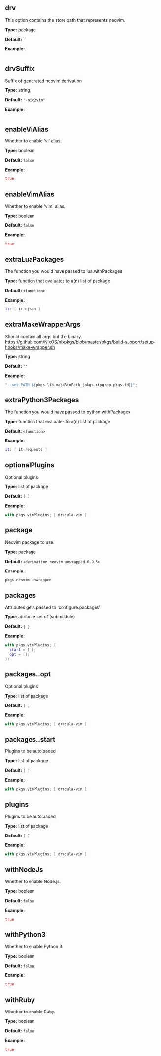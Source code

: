 ## drv

This option contains the store path that represents neovim.

**Type:** package

**Default:** ``

**Example:**
```nix

```


## drvSuffix

Suffix of generated neovim derivation

**Type:** string

**Default:** `"-nix2vim"`

**Example:**
```nix

```


## enableViAlias

Whether to enable 'vi' alias.

**Type:** boolean

**Default:** `false`

**Example:**
```nix
true
```


## enableVimAlias

Whether to enable 'vim' alias.

**Type:** boolean

**Default:** `false`

**Example:**
```nix
true
```


## extraLuaPackages

The function you would have passed to lua.withPackages

**Type:** function that evaluates to a(n) list of package

**Default:** `<function>`

**Example:**
```nix
it: [ it.cjson ]

```


## extraMakeWrapperArgs

Should contain all args but the binary. https://github.com/NixOS/nixpkgs/blob/master/pkgs/build-support/setup-hooks/make-wrapper.sh

**Type:** string

**Default:** `""`

**Example:**
```nix
"--set PATH ${pkgs.lib.makeBinPath [pkgs.ripgrep pkgs.fd]}";
```


## extraPython3Packages

The function you would have passed to python.withPackages

**Type:** function that evaluates to a(n) list of package

**Default:** `<function>`

**Example:**
```nix
it: [ it.requests ]

```


## optionalPlugins

Optional plugins

**Type:** list of package

**Default:** `[ ]`

**Example:**
```nix
with pkgs.vimPlugins; [ dracula-vim ]

```


## package

Neovim package to use.

**Type:** package

**Default:** `<derivation neovim-unwrapped-0.9.5>`

**Example:**
```nix
pkgs.neovim-unwrapped
```


## packages

Attributes gets passed to 'configure.packages'

**Type:** attribute set of (submodule)

**Default:** `{ }`

**Example:**
```nix
with pkgs.vimPlugins; {
  start = [ ];
  opt = [];
};

```


## packages.<name>.opt

Optional plugins

**Type:** list of package

**Default:** `[ ]`

**Example:**
```nix
with pkgs.vimPlugins; [ dracula-vim ]

```


## packages.<name>.start

Plugins to be autoloaded

**Type:** list of package

**Default:** `[ ]`

**Example:**
```nix
with pkgs.vimPlugins; [ dracula-vim ]

```


## plugins

Plugins to be autoloaded

**Type:** list of package

**Default:** `[ ]`

**Example:**
```nix
with pkgs.vimPlugins; [ dracula-vim ]

```


## withNodeJs

Whether to enable Node.js.

**Type:** boolean

**Default:** `false`

**Example:**
```nix
true
```


## withPython3

Whether to enable Python 3.

**Type:** boolean

**Default:** `false`

**Example:**
```nix
true
```


## withRuby

Whether to enable Ruby.

**Type:** boolean

**Default:** `false`

**Example:**
```nix
true
```
